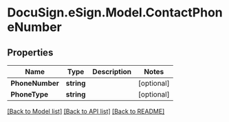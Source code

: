 # DocuSign.eSign.Model.ContactPhoneNumber
## Properties

Name | Type | Description | Notes
------------ | ------------- | ------------- | -------------
**PhoneNumber** | **string** |  | [optional] 
**PhoneType** | **string** |  | [optional] 

[[Back to Model list]](../README.md#documentation-for-models) [[Back to API list]](../README.md#documentation-for-api-endpoints) [[Back to README]](../README.md)

